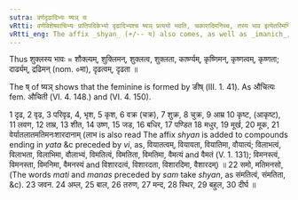 ```yaml
---
sutra: वर्णदृढादिभ्यः ष्यञ् च
vRtti: वर्णविशेषवाचिभ्यः प्रातिपदिकेभ्यो दृढादिभ्यश्च ष्यञ् प्रत्ययो भवति, चकारादिमनिच्च, तस्य भाव इत्येतस्मिन्विषये ॥
vRtti_eng: The affix _shyan_ (+/-- य) also comes, as well as _imanich_, after a word denoting colour, and after the words _dridha_ &c, in the sense of 'nature thereof'.
---
```

Thus शुक्लस्य भावः = शौक्ल्यम्, शुक्लिमन्, शुक्लत्व, शुक्लता, कार्ष्ण्यम्, कृष्णिमन्, कृष्णत्वम्, कृष्णता; दार्ढ्यम्, द्रढिमन् (nom. ०मा), दृढत्वम्, दृढता ॥

The ष् of ष्यञ् shows that the feminine is formed by ङीष् (III. 1. 41). As औचित्यः fem. औचिती (VI. 4. 148.) and (VI. 4. 150).

1 दृढ, 2 वृढ, 3 परिवृढ, 4, भृश, 5 कृश, 6 वक्र (चक्र), 7 शुक्र, 8 चुक्र, 9 आम्र 10 कृष्ट, (आकृष्ट), 11 लवण, 12 ताम्र, 13 शीत, 14 उष्ण, 15 जड, 16 बधिर, 17 पण्डित 18 मधुर, 19 मूर्ख, 20 मूक, 21 वेर्यातलातमतिमनःशारदानाम् (लाभ is also read The affix _shyan_ is added to compounds ending in _yata_ &c preceded by _vi_, as, वियातत्वम्, वियायता, वियातिमा, वौयात्यं; विलाभत्वं, विलाभता, विलाभिमा, वौलाभ्यं, विमतित्वं, विमतिता, विमतिमा, वैमत्यं and वैमतं (V. 1. 131); विमनस्त्वं, विमनस्ता, विमनिमा, वैमनस्यं and विशारदत्वं, विशारदता, विशारदिमा, वैशारदम्) ॥ 22 समो, मतिमनसो, (The words _mati_ and _manas_ preceded by _sam_ take _shyan_, as संमतित्वं, संमतिता, &c). 23 जवन. 24 अम्ल, 25 बाल, 26 तरुण, 27 मन्द, 28 स्थिर, 29 बहुल, 30 दीर्घ ॥
